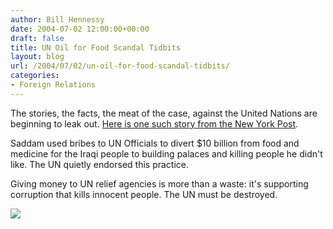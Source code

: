 ```yaml
---
author: Bill Hennessy
date: 2004-07-02 12:00:00+00:00
draft: false
title: UN Oil for Food Scandal Tidbits
layout: blog
url: /2004/07/02/un-oil-for-food-scandal-tidbits/
categories:
- Foreign Relations
---
```


The stories, the facts, the meat of the case, against the United Nations are beginning to leak out. [Here is one such story from the New York Post](https://story.news.yahoo.com/news?tmpl=story&cid=106&ncid=742&e=4&u=/nypost/20040702/cm_nypost/unstelltaletipoff).




Saddam used bribes to UN Officials to divert $10 billion from food and medicine for the Iraqi people to building palaces and killing people he didn't like. The UN quietly endorsed this practice.




Giving money to UN relief agencies is more than a waste: it's supporting corruption that kills innocent people. The UN must be destroyed.

![](https://blog.billhennessy.com/aggbug.aspx?PostID=720)

